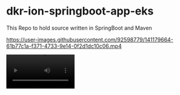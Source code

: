 # dkr-ion-springboot-app-eks
This Repo to hold source written in SpringBoot and Maven





https://user-images.githubusercontent.com/92598779/141179664-61b77c1a-f371-4733-9e14-0f2d1dc10c06.mp4


<video src='https://github.com/learndevopsnow/dkr-ion-springboot-app-eks/blob/master/sample-30s.mp4' width=180/>
https://github.com/learndevopsnow/dkr-ion-springboot-app-eks/blob/master/sample-30s.mp4


